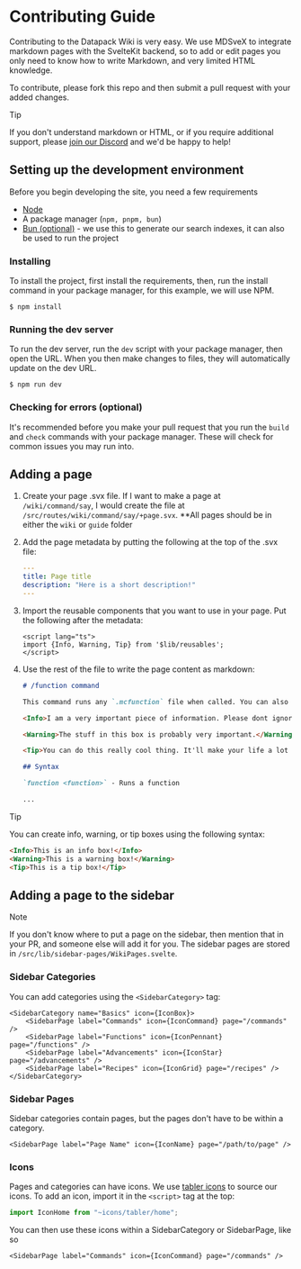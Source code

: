 # Contributing Guide

Contributing to the Datapack Wiki is very easy. We use MDSveX to integrate markdown pages with the SvelteKit backend, so to add or edit pages you only need to know how to write Markdown, and very limited HTML knowledge.

To contribute, please fork this repo and then submit a pull request with your added changes.

> [!TIP]
> If you don't understand markdown or HTML, or if you require additional support, please [join our Discord](https://discord.datapackhub.net) and we'd be happy to help!

## Setting up the development environment

Before you begin developing the site, you need a few requirements

- [Node](https://nodejs.org/en)
- A package manager (`npm, pnpm, bun`)
- [Bun (optional)](https://bun.sh) - we use this to generate our search indexes, it can also be used to run the project

### Installing

To install the project, first install the requirements, then, run the install command in your package manager, for this example, we will use NPM.

`$ npm install`

### Running the dev server

To run the dev server, run the `dev` script with your package manager, then open the URL. When you then make changes to files, they will automatically update on the dev URL.

`$ npm run dev`

### Checking for errors (optional)

It's recommended before you make your pull request that you run the `build` and `check` commands with your package manager. These will check for common issues you may run into.

## Adding a page

1. Create your page .svx file. If I want to make a page at `/wiki/command/say`, I would create the file at `/src/routes/wiki/command/say/+page.svx`. **All pages should be in either the `wiki` or `guide` folder

2. Add the page metadata by putting the following at the top of the .svx file:

   ```yml
   ---
   title: Page title
   description: "Here is a short description!"
   ---
   ```

3. Import the reusable components that you want to use in your page. Put the following after the metadata:

   ```svelte
   <script lang="ts">
   import {Info, Warning, Tip} from '$lib/reusables';
   </script>
   ```

4. Use the rest of the file to write the page content as markdown:

   ```md
   # /function command

   This command runs any `.mcfunction` file when called. You can also pass in a NBT compound or NBT source path.

   <Info>I am a very important piece of information. Please dont ignore me. I'm only smol.</Info>

   <Warning>The stuff in this box is probably very important.</Warning>

   <Tip>You can do this really cool thing. It'll make your life a lot better!</Tip>

   ## Syntax

   `function <function>` - Runs a function

   ...
   ```

> [!TIP]
> You can create info, warning, or tip boxes using the following syntax:
>
> ```md
> <Info>This is an info box!</Info>
> <Warning>This is a warning box!</Warning>
> <Tip>This is a tip box!</Tip>
> ```

## Adding a page to the sidebar

> [!NOTE]
> If you don't know where to put a page on the sidebar, then mention that in your PR, and someone else will add it for you.
> The sidebar pages are stored in `/src/lib/sidebar-pages/WikiPages.svelte`.

### Sidebar Categories

You can add categories using the `<SidebarCategory>` tag:

```svelte
<SidebarCategory name="Basics" icon={IconBox}>
    <SidebarPage label="Commands" icon={IconCommand} page="/commands" />
    <SidebarPage label="Functions" icon={IconPennant} page="/functions" />
    <SidebarPage label="Advancements" icon={IconStar} page="/advancements" />
    <SidebarPage label="Recipes" icon={IconGrid} page="/recipes" />
</SidebarCategory>
```

### Sidebar Pages

Sidebar categories contain pages, but the pages don't have to be within a category.

```svelte
<SidebarPage label="Page Name" icon={IconName} page="/path/to/page" />
```

### Icons

Pages and categories can have icons. We use [tabler icons](https://tabler-icons.io) to source our icons. To add an icon, import it in the `<script>` tag at the top:

```ts
import IconHome from "~icons/tabler/home";
```

You can then use these icons within a SidebarCategory or SidebarPage, like so

```svelte
<SidebarPage label="Commands" icon={IconCommand} page="/commands" />
```
